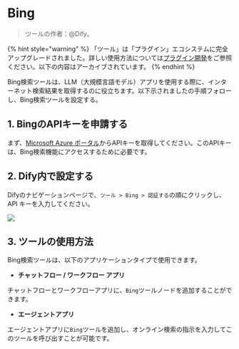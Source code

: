# Bing

> ツールの作者：@Dify。 

{% hint style="warning" %}
「ツール」は「プラグイン」エコシステムに完全アップグレードされました。詳しい使用方法については[プラグイン開発](https://docs.dify.ai/ja-jp/plugins/quick-start/install-plugins)をご参照ください。以下の内容はアーカイブされています。
{% endhint %}

Bing検索ツールは、LLM（大規模言語モデル）アプリを使用する際に、インターネット検索結果を取得するのに役立ちます。以下示されましたの手順フォローし、Bing検索ツールを設定する。

## 1. BingのAPIキーを申請する

まず、[Microsoft Azure ポータル](https://platform.openai.com/)からAPIキーを取得してください。このAPIキーは、Bing検索機能にアクセスするために必要です。

## 2. Dify内で設定する

Difyのナビゲーションページで、`ツール > Bing > 認証する`の順にクリックし、API キーを入力してください。

![](../../../.gitbook/assets/tools-bing.png)

## 3. ツールの使用方法

Bing検索ツールは、以下のアプリケーションタイプで使用できます。

* **チャットフロー / ワークフロー アプリ**

チャットフローとワークフローアプリに、`Bing`ツールノードを追加することができます。

* **エージェントアプリ**

エージェントアプリに`Bing`ツールを追加し、オンライン検索の指示を入力してこのツールを呼び出すことが可能です。
